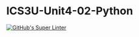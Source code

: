 # ICS3U-Unit4-02-Python

[![GitHub's Super Linter](https://github.com/michael-clermont1/ICS3U-Unit4-02-Python/workflows/GitHub's%20Super%20Linter/badge.svg)](https://github.com/michael-clermont1/ICS3U-Unit4-02-Python/actions)
